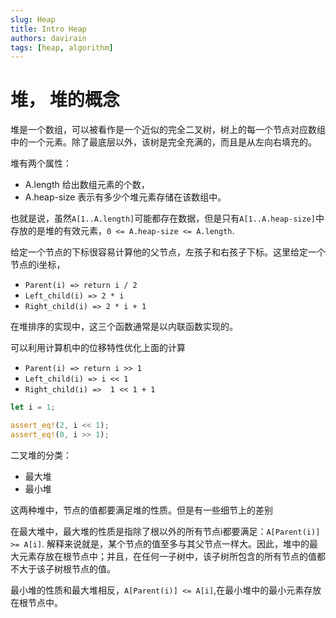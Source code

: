 ```yaml
---
slug: Heap
title: Intro Heap
authors: davirain
tags: [heap, algorithm]
---
```


# 堆， 堆的概念

堆是一个数组，可以被看作是一个近似的完全二叉树，树上的每一个节点对应数组中的一个元素。除了最底层以外，该树是完全充满的，而且是从左向右填充的。

堆有两个属性：
- A.length 给出数组元素的个数，
- A.heap-size 表示有多少个堆元素存储在该数组中。

也就是说，虽然`A[1..A.length]`可能都存在数据，但是只有`A[1..A.heap-size]`中存放的是堆的有效元素，`0 <= A.heap-size <= A.length`.

给定一个节点的下标很容易计算他的父节点，左孩子和右孩子下标。这里给定一个节点的i坐标，

- `Parent(i) => return i / 2`
- `Left_child(i) => 2 * i`
- `Right_child(i) => 2 * i + 1`

在堆排序的实现中，这三个函数通常是以内联函数实现的。

可以利用计算机中的位移特性优化上面的计算
- `Parent(i) => return i >> 1`
- `Left_child(i) => i << 1`
- `Right_child(i) =>  1 << 1 + 1`


```rust 
let i = 1;

assert_eq!(2, i << 1);
assert_eq!(0, i >> 1);
```

二叉堆的分类：
- 最大堆
- 最小堆

这两种堆中，节点的值都要满足堆的性质。但是有一些细节上的差别

在最大堆中，最大堆的性质是指除了根以外的所有节点i都要满足：`A[Parent(i)] >= A[i]`.
解释来说就是，某个节点的值至多与其父节点一样大。因此，堆中的最大元素存放在根节点中；并且，在任何一子树中，该子树所包含的所有节点的值都不大于该子树根节点的值。

最小堆的性质和最大堆相反，`A[Parent(i)] <= A[i]`,在最小堆中的最小元素存放在根节点中。

